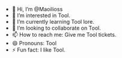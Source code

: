 - 👋 Hi, I’m @Maoilioss
- 👀 I’m interested in Tool.
- 🌱 I’m currently learning Tool lore.
- 💞️ I’m looking to collaborate on Tool.
- 📫 How to reach me: Give me Tool tickets.
- 😄 Pronouns: Tool
- ⚡ Fun fact: I like Tool.

<!---
Maoilioss/Maoilioss is a ✨ special ✨ repository because its `README.md` (this file) appears on your GitHub profile.
You can click the Preview link to take a look at your changes.
--->
